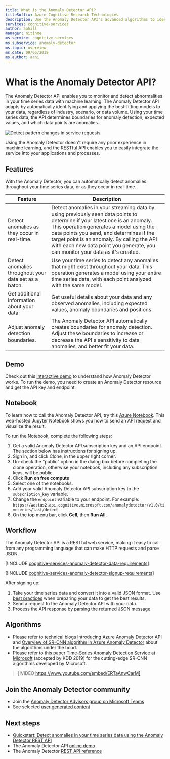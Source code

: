 ```yaml
---
title: What is the Anomaly Detector API?
titleSuffix: Azure Cognitive Research Technologies
description: Use the Anomaly Detector API's advanced algorithms to identify anomalies in your time series data.
services: cognitive-services
author: aahill
manager: nitinme
ms.service: cognitive-services
ms.subservice: anomaly-detector
ms.topic: overview
ms.date: 09/05/2019
ms.author: aahi
---
```


# What is the Anomaly Detector API?

The Anomaly Detector API enables you to monitor and detect abnormalities in your time series data with machine learning. The Anomaly Detector API adapts by automatically identifying and applying the best-fitting models to your data, regardless of industry, scenario, or data volume. Using your time series data, the API determines boundaries for anomaly detection, expected values, and which data points are anomalies.

![Detect pattern changes in service requests](./media/anomaly_detection2.png)

Using the Anomaly Detector doesn't require any prior experience in machine learning, and the RESTful API enables you to easily integrate the service into your applications and processes.

## Features

With the Anomaly Detector, you can automatically detect anomalies throughout your time series data, or as they occur in real-time. 

|Feature  |Description  |
|---------|---------|
|Detect anomalies as they occur in real-time. | Detect anomalies in your streaming data by using previously seen data points to determine if your latest one is an anomaly. This operation generates a model using the data points you send, and determines if the target point is an anomaly. By calling the API with each new data point you generate, you can monitor your data as it's created. |
|Detect anomalies throughout your data set as a batch. | Use your time series to detect any anomalies that might exist throughout your data. This operation generates a model using your entire time series data, with each point analyzed with the same model.         |
| Get additional information about your data. | Get useful details about your data and any observed anomalies, including expected values, anomaly boundaries and positions. |
| Adjust anomaly detection boundaries. | The Anomaly Detector API automatically creates boundaries for anomaly detection. Adjust these boundaries to increase or decrease the API's sensitivity to data anomalies, and better fit your data. |

## Demo

Check out this [interactive demo](https://aka.ms/adDemo) to understand how Anomaly Detector works.
To run the demo, you need to create an Anomaly Detector resource and get the API key and endpoint.

## Notebook

To learn how to call the Anomaly Detector API, try this [Azure Notebook](https://aka.ms/adNotebook). This web-hosted Jupyter Notebook shows you how to send an API request and visualize the result.

To run the Notebook, complete the following steps:

1. Get a valid Anomaly Detector API subscription key and an API endpoint. The section below has instructions for signing up.
1. Sign in, and click Clone, in the upper right corner.
1. Un-check the "public" option in the dialog box before completing the clone operation, otherwise your notebook, including any subscription keys, will be public.
1. Click **Run on free compute**
1. Select one of the notebooks.
1. Add your valid Anomaly Detector API subscription key to the `subscription_key` variable. 
1. Change the `endpoint` variable to your endpoint. For example: `https://westus2.api.cognitive.microsoft.com/anomalydetector/v1.0/timeseries/last/detect`
1. On the top menu bar, click **Cell**, then **Run All**.

## Workflow

The Anomaly Detector API is a RESTful web service, making it easy to call from any programming language that can make HTTP requests and parse JSON.

[!INCLUDE [cognitive-services-anomaly-detector-data-requirements](../../../includes/cognitive-services-anomaly-detector-data-requirements.md)]

[!INCLUDE [cognitive-services-anomaly-detector-signup-requirements](../../../includes/cognitive-services-anomaly-detector-signup-requirements.md)]

After signing up:

1. Take your time series data and convert it into a valid JSON format. Use [best practices](concepts/anomaly-detection-best-practices.md) when preparing your data to get the best results.
1. Send a request to the Anomaly Detector API with your data.
1. Process the API response by parsing the returned JSON message.

## Algorithms

* Please refer to technical blogs [Introducing Azure Anomaly Detector API](https://techcommunity.microsoft.com/t5/AI-Customer-Engineering-Team/Introducing-Azure-Anomaly-Detector-API/ba-p/490162) and [Overview of SR-CNN algorithm in Azure Anomaly Detector](https://techcommunity.microsoft.com/t5/AI-Customer-Engineering-Team/Overview-of-SR-CNN-algorithm-in-Azure-Anomaly-Detector/ba-p/982798) about the algorithms under the hood.
* Please refer to this paper [Time-Series Anomaly Detection Service at Microsoft](https://arxiv.org/abs/1906.03821) (accepted by KDD 2019) for the cutting-edge SR-CNN algorithms developed by Microsoft.

> [!VIDEO https://www.youtube.com/embed/ERTaAnwCarM]

## Join the Anomaly Detector community

* Join the [Anomaly Detector Advisors group on Microsoft Teams](https://aka.ms/AdAdvisorsJoin)
* See selected [user generated content](user-generated-content.md)

## Next steps

* [Quickstart: Detect anomalies in your time series data using the Anomaly Detector REST API](quickstarts/detect-data-anomalies-csharp.md)
* The Anomaly Detector API [online demo](https://notebooks.azure.com/AzureAnomalyDetection/projects/anomalydetector)
* The Anomaly Detector [REST API reference](https://westus2.dev.cognitive.microsoft.com/docs/services/AnomalyDetector/operations/post-timeseries-entire-detect)

